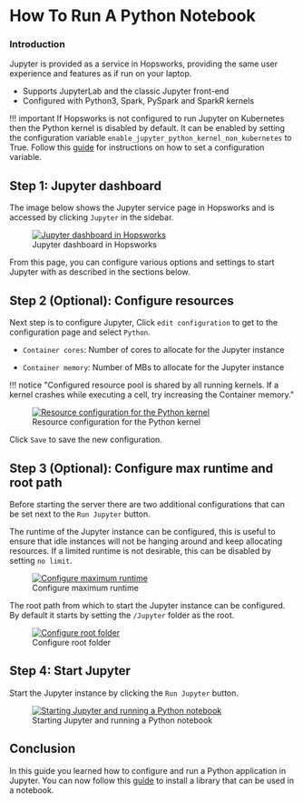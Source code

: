 # How To Run A Python Notebook

### Introduction

Jupyter is provided as a service in Hopsworks, providing the same user experience and features as if run on your laptop.

* Supports JupyterLab and the classic Jupyter front-end
* Configured with Python3, Spark, PySpark and SparkR kernels

!!! important
    If Hopsworks is not configured to run Jupyter on Kubernetes then the Python kernel is disabled by default. 
    It can be enabled by setting the configuration variable `enable_jupyter_python_kernel_non_kubernetes` to True. 
    Follow this [guide](../../../admin/variables.md) for instructions on how to set a configuration variable.


## Step 1: Jupyter dashboard

The image below shows the Jupyter service page in Hopsworks and is accessed by clicking `Jupyter` in the sidebar.

<p align="center">
  <figure>
    <a  href="../../../../assets/images/guides/jupyter/jupyter_overview.png">
      <img src="../../../../assets/images/guides/jupyter/jupyter_overview.png" alt="Jupyter dashboard in Hopsworks">
    </a>
    <figcaption>Jupyter dashboard in Hopsworks</figcaption>
  </figure>
</p>

From this page, you can configure various options and settings to start Jupyter with as described in the sections below.

## Step 2 (Optional): Configure resources

Next step is to configure Jupyter, Click `edit configuration` to get to the configuration page and select `Python`.

* `Container cores`: Number of cores to allocate for the Jupyter instance

* `Container memory`: Number of MBs to allocate for the Jupyter instance

!!! notice "Configured resource pool is shared by all running kernels. If a kernel crashes while executing a cell, try increasing the Container memory."

<p align="center">
  <figure>
    <a  href="../../../../assets/images/guides/jupyter/python_configuration.png">
      <img src="../../../../assets/images/guides/jupyter/python_configuration.png" alt="Resource configuration for the Python kernel">
    </a>
    <figcaption>Resource configuration for the Python kernel</figcaption>
  </figure>
</p>

Click `Save` to save the new configuration.

## Step 3 (Optional): Configure max runtime and root path

Before starting the server there are two additional configurations that can be set next to the `Run Jupyter` button.

The runtime of the Jupyter instance can be configured, this is useful to ensure that idle instances will not be hanging around and keep allocating resources. If a limited runtime is not desirable, this can be disabled by setting `no limit`. 

<p align="center">
  <figure>
    <a  href="../../../../assets/images/guides/jupyter/configure_shutdown.png">
      <img src="../../../../assets/images/guides/jupyter/configure_shutdown.png" alt="Configure maximum runtime">
    </a>
    <figcaption>Configure maximum runtime</figcaption>
  </figure>
</p>

The root path from which to start the Jupyter instance can be configured. By default it starts by setting the `/Jupyter` folder as the root.

<p align="center">
  <figure>
    <a  href="../../../../assets/images/guides/jupyter/start_from_folder.png">
      <img src="../../../../assets/images/guides/jupyter/start_from_folder.png" alt="Configure root folder">
    </a>
    <figcaption>Configure root folder</figcaption>
  </figure>
</p>


## Step 4: Start Jupyter

Start the Jupyter instance by clicking the `Run Jupyter` button.

<p align="center">
  <figure>
    <a  href="../../../../assets/images/guides/jupyter/python_jupyter_starting.gif">
      <img src="../../../../assets/images/guides/jupyter/python_jupyter_starting.gif" alt="Starting Jupyter and running a Python notebook">
    </a>
    <figcaption>Starting Jupyter and running a Python notebook</figcaption>
  </figure>
</p>


## Conclusion

In this guide you learned how to configure and run a Python application in Jupyter. You can now follow this [guide](../python/python_install.md) to install a library that can be used in a notebook.
